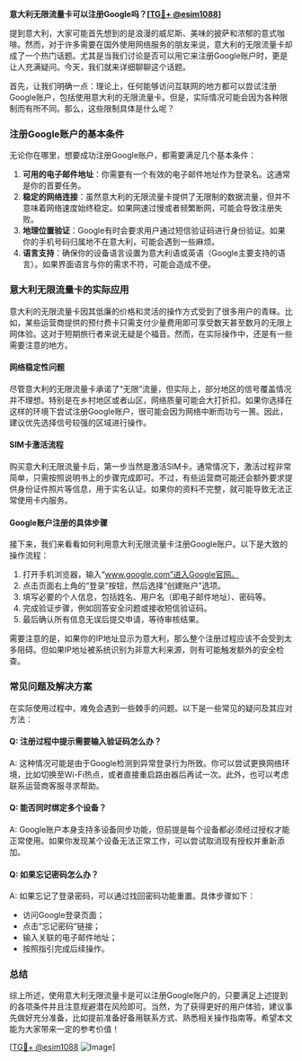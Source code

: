 **意大利无限流量卡可以注册Google吗？[[TG💪+ @esim1088](https://t.me/s/esim1088)]**

提到意大利，大家可能首先想到的是浪漫的威尼斯、美味的披萨和浓郁的意式咖啡。然而，对于许多需要在国外使用网络服务的朋友来说，意大利的无限流量卡却成了一个热门话题。尤其是当我们讨论是否可以用它来注册Google账户时，更是让人充满疑问。今天，我们就来详细聊聊这个话题。

首先，让我们明确一点：理论上，任何能够访问互联网的地方都可以尝试注册Google账户，包括使用意大利的无限流量卡。但是，实际情况可能会因为各种限制而有所不同。那么，这些限制具体是什么呢？

### **注册Google账户的基本条件**
无论你在哪里，想要成功注册Google账户，都需要满足几个基本条件：
1. **可用的电子邮件地址**：你需要有一个有效的电子邮件地址作为登录名。这通常是你的首要任务。
2. **稳定的网络连接**：虽然意大利的无限流量卡提供了无限制的数据流量，但并不意味着网络速度始终稳定。如果网速过慢或者频繁断网，可能会导致注册失败。
3. **地理位置验证**：Google有时会要求用户通过短信验证码进行身份验证。如果你的手机号码归属地不在意大利，可能会遇到一些麻烦。
4. **语言支持**：确保你的设备语言设置为意大利语或英语（Google主要支持的语言）。如果界面语言与你的需求不符，可能会造成不便。

### **意大利无限流量卡的实际应用**
意大利的无限流量卡因其低廉的价格和灵活的操作方式受到了很多用户的青睐。比如，某些运营商提供的预付费卡只需支付少量费用即可享受数天甚至数月的无限上网体验。这对于短期旅行者来说无疑是个福音。然而，在实际操作中，还是有一些需要注意的地方。

#### **网络稳定性问题**
尽管意大利的无限流量卡承诺了“无限”流量，但实际上，部分地区的信号覆盖情况并不理想。特别是在乡村地区或者山区，网络质量可能会大打折扣。如果你选择在这样的环境下尝试注册Google账户，很可能会因为网络中断而功亏一篑。因此，建议优先选择信号较强的区域进行操作。

#### **SIM卡激活流程**
购买意大利无限流量卡后，第一步当然是激活SIM卡。通常情况下，激活过程非常简单，只需按照说明书上的步骤完成即可。不过，有些运营商可能还会额外要求提供身份证件照片等信息，用于实名认证。如果你的资料不完整，就可能导致无法正常使用卡内服务。

#### **Google账户注册的具体步骤**
接下来，我们来看看如何利用意大利无限流量卡注册Google账户。以下是大致的操作流程：

1. 打开手机浏览器，输入“www.google.com”进入Google官网。
2. 点击页面右上角的“登录”按钮，然后选择“创建账户”选项。
3. 填写必要的个人信息，包括姓名、用户名（即电子邮件地址）、密码等。
4. 完成验证步骤，例如回答安全问题或接收短信验证码。
5. 最后确认所有信息无误后提交申请，等待审核结果。

需要注意的是，如果你的IP地址显示为意大利，那么整个注册过程应该不会受到太多阻碍。但如果IP地址被系统识别为非意大利来源，则有可能触发额外的安全检查。

### **常见问题及解决方案**
在实际使用过程中，难免会遇到一些棘手的问题。以下是一些常见的疑问及其应对方法：

#### **Q: 注册过程中提示需要输入验证码怎么办？**
A: 这种情况可能是由于Google检测到异常登录行为所致。你可以尝试更换网络环境，比如切换至Wi-Fi热点，或者直接重启路由器后再试一次。此外，也可以考虑联系运营商客服寻求帮助。

#### **Q: 能否同时绑定多个设备？**
A: Google账户本身支持多设备同步功能，但前提是每个设备都必须经过授权才能正常使用。如果你发现某个设备无法正常工作，可以尝试取消现有授权并重新添加。

#### **Q: 如果忘记密码怎么办？**
A: 如果忘记了登录密码，可以通过找回密码功能重置。具体步骤如下：
   - 访问Google登录页面；
   - 点击“忘记密码”链接；
   - 输入关联的电子邮件地址；
   - 按照指引完成后续操作。

### **总结**
综上所述，使用意大利无限流量卡是可以注册Google账户的，只要满足上述提到的各项条件并且注意规避潜在风险即可。当然，为了获得更好的用户体验，建议事先做好充分准备，比如提前准备好备用联系方式、熟悉相关操作指南等。希望本文能为大家带来一定的参考价值！

[[TG💪+ @esim1088](https://t.me/s/esim1088) ![Image](https://i.postimg.cc/4NQfJmqS/Snipaste-2025-05-13-00-14-12.png)]